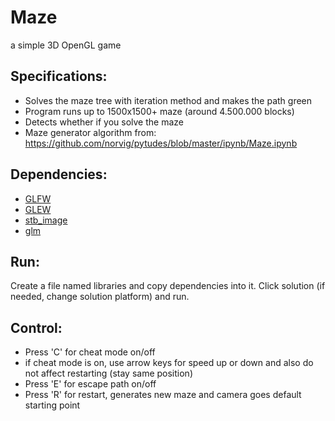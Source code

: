 # Maze
a simple 3D OpenGL game
## Specifications: ##
* Solves the maze tree with iteration method and makes the path green
* Program runs up to 1500x1500+ maze (around 4.500.000 blocks)
* Detects whether if you solve the maze
* Maze generator algorithm from: https://github.com/norvig/pytudes/blob/master/ipynb/Maze.ipynb
## Dependencies: ##
* [GLFW](https://www.glfw.org "GLFW")
* [GLEW](http://glew.sourceforge.net "GLEW")
* [stb_image](https://github.com/nothings/stb/blob/master/stb_image.h "stb_image")
* [glm](https://github.com/g-truc/glm "glm")
## Run: ##
Create a file named libraries and copy dependencies into it. Click solution (if needed, change solution platform) and run.
## Control: ##
* Press 'C' for cheat mode on/off
* if cheat mode is on, use arrow keys for speed up or down and also do not affect restarting (stay same position)
* Press 'E' for escape path on/off
* Press 'R' for restart, generates new maze and camera goes default starting point
